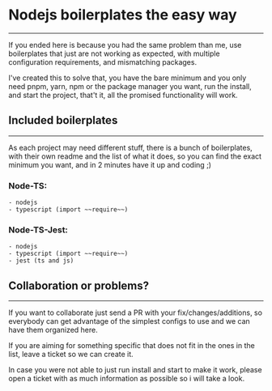 # Nodejs boilerplates the easy way

---

If you ended here is because you had the same problem than me, use boilerplates that just are not working as expected, with multiple configuration requirements, and mismatching packages.

I've created this to solve that, you have the bare minimum and you only need pnpm, yarn, npm or the package manager you want, run the install, and start the project, that't it, all the promised functionality will work.

## Included boilerplates

---

As each project may need different stuff, there is a bunch of boilerplates, with their own readme and the list of what it does, so you can find the exact minimum you want, and in 2 minutes have it up and coding ;)

### Node-TS: 
    - nodejs
    - typescript (import ~~require~~)


### Node-TS-Jest:
    - nodejs
    - typescript (import ~~require~~)
    - jest (ts and js)


## Collaboration or problems?

---

If you want to collaborate just send a PR with your fix/changes/additions, so everybody can get advantage of the simplest configs to use and we can have them organized here.

If you are aiming for something specific that does not fit in the ones in the list, leave a ticket so we can create it.

In case you were not able to just run install and start to make it work, please open a ticket with as much information as possible so i will take a look.